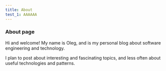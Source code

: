 ```yaml
---
title: About
test_1: AAAAAA
---
```

### About page

Hi and welcome!
My name is Oleg, and is my personal blog about software engineering and technology.

I plan to post about interesting and fascinating topics, and less often about useful
technologies and patterns.
